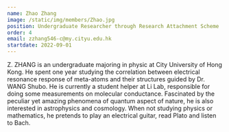 ```yaml
---
name: Zhao Zhang
image: /static/img/members/Zhao.jpg
position: Undergraduate Researcher through Research Attachment Scheme
order: 4
email: zzhang546-c@my.cityu.edu.hk
startdate: 2022-09-01
---
```

Z. ZHANG is an undergraduate majoring in physic at City University of Hong Kong. He spent one year
  studying the correlation between electrical resonance response of meta-atoms and their structures guided by Dr. WANG Shubo.
  He is currently a student helper at Li Lab, responsible for doing some measurements on molecular conductance.
  Fascinated by the peculiar yet amazing phenomena of quantum aspect of nature, he is also interested in
  astrophysics and cosmology. When not studying physics or mathematics, he pretends to play an electrical guitar,
  read Plato and listen to Bach.
